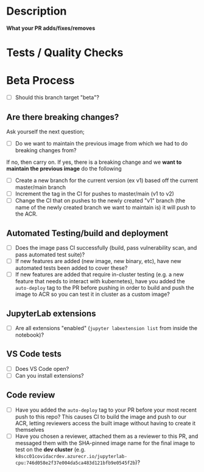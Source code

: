 # Description

**What your PR adds/fixes/removes**

# Tests / Quality Checks


# Beta Process
- [ ] Should this branch target "beta"?

## Are there breaking changes?
Ask yourself the next question;
- [ ] Do we want to maintain the previous image from which we had to do breaking changes from?

If no, then carry on. If yes, there is a breaking change and we **want to maintain the previous image** do the following
- [ ] Create a new branch for the current version (ex v1) based off the current master/main branch
- [ ]  Increment the tag in the CI for pushes to master/main (v1 to v2)
- [ ] Change the CI that on pushes to the newly created "v1" branch (the name of the newly created branch we want to maintain is) it will push to the ACR. 
## Automated Testing/build and deployment
- [ ] Does the image pass CI successfully (build, pass vulnerability scan, and pass automated test suite)?
- [ ] If new features are added (new image, new binary, etc), have new automated tests been added to cover these?
- [ ] If new features are added that require in-cluster testing (e.g. a new feature that needs to interact with kubernetes), have you added the `auto-deploy` tag to the PR before pushing in order to build and push the image to ACR so you can test it in cluster as a custom image?

## JupyterLab extensions

- [ ] Are all extensions "enabled" (`jupyter labextension list` from inside the notebook)?

## VS Code tests

- [ ] Does VS Code open?
- [ ] Can you install extensions?

## Code review

- [ ] Have you added the `auto-deploy` tag to your PR before your most recent push to this repo?  This causes CI to build the image and push to our ACR, letting reviewers access the built image without having to create it themselves
- [ ] Have you chosen a reviewer, attached them as a reviewer to this PR, and messaged them with the SHA-pinned image name for the final image to test on the **dev cluster** (e.g. `k8scc01covidacrdev.azurecr.io/jupyterlab-cpu:746d058e2f37e004da5ca483d121bfb9e0545f2b`)?
